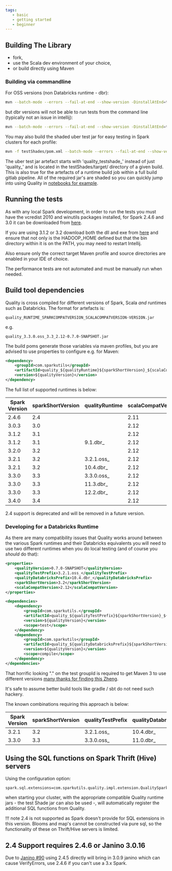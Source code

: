```yaml
---
tags:
   - basic
   - getting started
   - beginner
---
```


## Building The Library

* fork, 
* use the Scala dev environment of your choice,
* or build directly using Maven

### Building via commandline

For OSS versions (non Databricks runtime - dbr):

```bash
mvn --batch-mode --errors --fail-at-end --show-version -DinstallAtEnd=true -DdeployAtEnd=true -DskipTests install -P Spark321
```

but dbr versions will not be able to run tests from the command line (typically not an issue in intellij):

```bash
mvn --batch-mode --errors --fail-at-end --show-version -DinstallAtEnd=true -DdeployAtEnd=true -DskipTests clean install -P 10.4.dbr
```

You may also build the shaded uber test jar for easy testing in Spark clusters for each profile:

```bash
mvn -f testShades/pom.xml --batch-mode --errors --fail-at-end --show-version -DinstallAtEnd=true -DdeployAtEnd=true -Dmaven.test.skip=true clean install -P 10.4.dbr
```

The uber test jar artefact starts with 'quality_testshade_' instead of just 'quality_' and is located in the testShades/target/ directory of a given build.  This is also true for the artefacts of a runtime build job within a full build gitlab pipeline.  All of the required jar's are shaded so you can quickly jump into using Quality in [notebooks for example](running_on_databricks/#testing-out-quality-via-notebooks).

## Running the tests

As with any local Spark development, in order to run the tests you must have the vcredist 2010 and winutils packages installed, for Spark 2.4.6 and 3.0 it can be downloaded from [here]().

If you are using 3.1.2 or 3.2 download both the dll and exe from [here](https://github.com/cdarlint/winutils/tree/master/hadoop-3.2.0/bin) and ensure that not only is the HADOOP_HOME defined but that the bin directory within it is on the PATH, you may need to restart Intellij.

Also ensure only the correct target Maven profile and source directories are enabled in your IDE of choice. 

The performance tests are not automated and must be manually run when needed.

## Build tool dependencies

Quality is cross compiled for different versions of Spark, Scala _and_ runtimes such as Databricks.  The format for artefacts is:

```
quality_RUNTIME_SPARKCOMPATVERSION_SCALACOMPATVERSION-VERSION.jar
```

e.g.

```
quality_3.3.0.oss_3.3_2.12-0.7.0-SNAPSHOT.jar
```

The build poms generate those variables via maven profiles, but you are advised to use properties to configure e.g. for Maven:

```xml
<dependency>
    <groupId>com.sparkutils</groupId>
    <artifactId>quality_${qualityRuntime}${sparkShortVersion}_${scalaCompatVersion}</artifactId>
    <version>${qualityVersion}</version>
</dependency>
```

The full list of supported runtimes is below:

| Spark Version | sparkShortVersion | qualityRuntime | scalaCompatVersion |
| - | - | - | - |
| 2.4.6 | 2.4 | | 2.11 | 
| 3.0.3 | 3.0 | | 2.12 | 
| 3.1.2 | 3.1 | | 2.12 | 
| 3.1.2 | 3.1 | 9.1.dbr_ | 2.12 | 
| 3.2.0 | 3.2 | | 2.12 | 
| 3.2.1 | 3.2 | 3.2.1.oss_ | 2.12 | 
| 3.2.1 | 3.2 | 10.4.dbr_ | 2.12 | 
| 3.3.0 | 3.3 | 3.3.0.oss_ | 2.12 | 
| 3.3.0 | 3.3 | 11.3.dbr_ | 2.12 |
| 3.3.0 | 3.3 | 12.2.dbr_ | 2.12 |
| 3.4.0 | 3.4 | | 2.12 |

2.4 support is deprecated and will be removed in a future version.

### Developing for a Databricks Runtime

As there are many compatibility issues that Quality works around between the various Spark runtimes and their Databricks equivalents you will need to use two different runtimes when you do local testing (and of course you _should_ do that):

```xml
<properties>
    <qualityVersion>0.7.0-SNAPSHOT</qualityVersion>
    <qualityTestPrefix>3.2.1.oss_</qualityTestPrefix>
    <qualityDatabricksPrefix>10.4.dbr_</qualityDatabricksPrefix>
    <sparkShortVersion>3.2</sparkShortVersion>
    <scalaCompatVersion>2.12</scalaCompatVersion>    
</properties>

<dependencies>
    <dependency>
        <groupId>com.sparkutils.</groupId>
        <artifactId>quality_${qualityTestPrefix}${sparkShortVersion}_${scalaCompatVersion}</artifactId>
        <version>${qualityVersion}</version>
        <scope>test</scope>
    </dependency>
    <dependency>
        <groupId>com.sparkutils</groupId>
        <artifactId>quality_${qualityDatabricksPrefix}${sparkShortVersion}_${scalaCompatVersion}</artifactId>
        <version>${qualityVersion}</version>
        <scope>compile</scope>
    </dependency>
</dependencies>
```

That horrific looking "." on the test groupId is required to get Maven 3 to use different versions [many thanks for finding this Zheng](https://stackoverflow.com/a/67743309).

It's safe to assume better build tools like gradle / sbt do not need such hackery. 

The known combinations requiring this approach is below:

| Spark Version | sparkShortVersion | qualityTestPrefix | qualityDatabricksPrefix | scalaCompatVersion |
| - | - | - | - | - |
| 3.2.1 | 3.2 | 3.2.1.oss_ | 10.4.dbr_ | 2.12 | 
| 3.3.0 | 3.3 | 3.3.0.oss_ | 11.0.dbr_ | 2.12 | 

## Using the SQL functions on Spark Thrift (Hive) servers

Using the configuration option:

```
spark.sql.extensions=com.sparkutils.quality.impl.extension.QualitySparkExtension
```

when starting your cluster, with the appropriate compatible Quality runtime jars - the test Shade jar can also be used -, will automatically register the additional SQL functions from Quality.

!!! note
    2.4 is not supported as Spark doesn't provide for SQL extensions in this version.  Blooms and map's cannot be constructed via pure sql, so the functionality of these on Thrift/Hive servers is limited. 

## 2.4 Support requires 2.4.6 or Janino 3.0.16

Due to [Janino #90](https://github.com/janino-compiler/janino/issues/90) using 2.4.5 directly will bring in 3.0.9 janino which can cause VerifyErrors, use 2.4.6 if you can't use a 3.x Spark.

